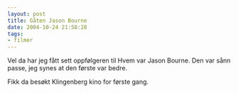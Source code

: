 ```yaml
---
layout: post
title: Gåten Jason Bourne
date: 2004-10-24 21:58:28
tags:
- filmer
---
```


Vel da har jeg fått sett oppfølgeren til Hvem var Jason Bourne. Den var sånn passe, jeg synes at den første var bedre.

Fikk da besøkt Klingenberg kino for første gang.